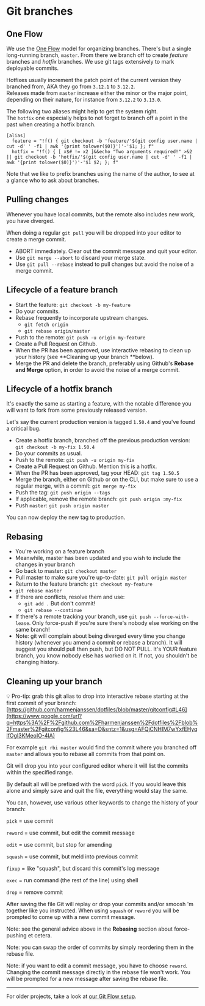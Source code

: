 # Git branches

## One Flow

We use the [One Flow](http://endoflineblog.com/oneflow-a-git-branching-model-and-workflow) model for organizing branches. There's but a single long-running branch, `master`.
From there we branch off to create _feature_ branches and _hotfix_ branches. We use git tags extensively to mark deployable commits. 

Hotfixes usually increment the patch point of the current version they branched from, AKA they go from `3.12.1` to `3.12.2`.  
Releases made from `master` increase either the minor or the major point, depending on their nature, for instance from `3.12.2` to `3.13.0`.

The following two aliases might help to get the system right.  
The `hotfix` one especially helps to not forget to branch off a point in the past when creating a hotfix branch.

```
[alias]
  feature = "!f() { git checkout -b 'feature/'$(git config user.name | cut -d' ' -f1 | awk '{print tolower($0)}')'-'$1; }; f"
  hotfix = "!f() { [ x$# != x2 ]&&echo "Two arguments required!" >&2 || git checkout -b 'hotfix/'$(git config user.name | cut -d' ' -f1 | awk '{print tolower($0)}')'-'$1 $2; }; f"

```

Note that we like to prefix branches using the name of the author, to see at a glance who to ask about branches.


## Pulling changes

Whenever you have local commits, but the remote also includes new work, you have diverged.

When doing a regular `git pull` you will be dropped into your editor to create a merge commit. 

- ABORT immediately. Clear out the commit message and quit your editor. 
- Use `git merge --abort` to discard your merge state.
- Use `git pull --rebase` instead to pull changes but avoid the noise of a merge commit.

## Lifecycle of a feature branch

- Start the feature: `git checkout -b my-feature`
- Do your commits.
- Rebase frequently to incorporate upstream changes.
  - `git fetch origin`
  - `git rebase origin/master`
- Push to the remote: `git push -u origin my-feature`
- Create a Pull Request on Github.
- When the PR has been approved, use interactive rebasing to clean up your history (see **Cleaning up your branch **below).
- Merge the PR and delete the branch, preferably using Github's **Rebase and Merge** option, in order to avoid the noise of a merge commit.

## Lifecycle of a hotfix branch

It's exactly the same as starting a feature, with the notable difference you will want to fork from some previously released version.

Let's say the current production version is tagged `1.50.4` and you've found a critical bug. 

- Create a hotfix branch, branched off the previous production version: `git checkout -b my-fix 1.50.4`
- Do your commits as usual.
- Push to the remote: `git push -u origin my-fix`
- Create a Pull Request on Github. Mention this is a hotfix.
- When the PR has been approved, tag your HEAD: `git tag 1.50.5`
- Merge the branch, either on Github or on the CLI, but make sure to use a regular merge, with a commit: `git merge my-fix`
- Push the tag: `git push origin --tags`
- If applicable, remove the remote branch: `git push origin :my-fix`
- Push `master`: `git push origin master`

You can now deploy the new tag to production.

## Rebasing

- You're working on a feature branch
- Meanwhile, master has been updated and you wish to include the changes in your branch
- Go back to master: `git checkout master`
- Pull master to make sure you're up-to-date: `git pull origin master`
- Return to the feature branch: `git checkout my-feature`
- `git rebase master`
- If there are conflicts, resolve them and use: 
  - `git add .` But don't commit!
  - `git rebase --continue`
- If there's a remote tracking your branch, use `git push --force-with-lease`. Only force-push if you're sure there's nobody else working on the same branch!
- Note: git will complain about being diverged every time you change history (whenever you amend a commit or rebase a branch). It will suggest you should pull then push, but DO NOT PULL. It's YOUR feature branch, you know nobody else has worked on it. If not, you shouldn't be changing history.

## Cleaning up your branch

💡 Pro-tip: grab this git alias to drop into interactive rebase starting at the first commit of your branch: [https://github.com/harmenjanssen/dotfiles/blob/master/gitconfig#L46](https://www.google.com/url?q=https%3A%2F%2Fgithub.com%2Fharmenjanssen%2Fdotfiles%2Fblob%2Fmaster%2Fgitconfig%23L46&sa=D&sntz=1&usg=AFQjCNHIM7wYxfEHyqlfOgI3KMeoIO-4lA)

For example `git rbi master` would find the commit where you branched off `master` and allows you to rebase all commits from that point on.

Git will drop you into your configured editor where it will list the commits within the specified range.

By default all will be prefixed with the word `pick`. If you would leave this alone and simply save and quit the file, everything would stay the same. 

You can, however, use various other keywords to change the history of your branch:

`pick` = use commit

`reword` = use commit, but edit the commit message

`edit` = use commit, but stop for amending

`squash` = use commit, but meld into previous commit

`fixup` = like "squash", but discard this commit's log message

`exec` = run command (the rest of the line) using shell

`drop` = remove commit

After saving the file Git will replay or drop your commits and/or smoosh 'm together like you instructed. When using `squash` or `reword` you will be prompted to come up with a new commit message.

Note: see the general advice above in the **Rebasing** section about force-pushing et cetera.

Note: you can swap the order of commits by simply reordering them in the rebase file.

Note: if you want to edit a commit message, you have to choose `reword`. Changing the commit message directly in the rebase file won't work. You will be prompted for a new message after saving the rebase file.

---------------------

For older projects, take a look at [our Git Flow setup](git-flow/README.md). 
